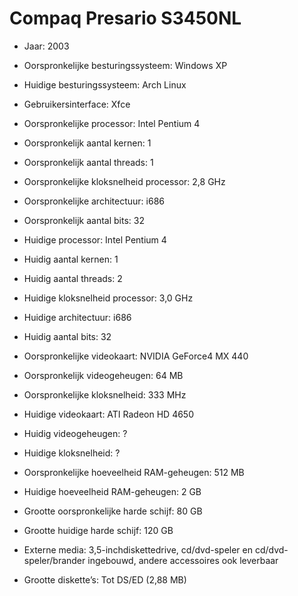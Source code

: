# Compaq Presario S3450NL
- Jaar: 2003
- Oorspronkelijke besturingssysteem: Windows XP
- Huidige besturingssysteem: Arch Linux
- Gebruikersinterface: Xfce

- Oorspronkelijke processor: Intel Pentium 4
- Oorspronkelijk aantal kernen: 1
- Oorspronkelijk aantal threads: 1
- Oorspronkelijke kloksnelheid processor: 2,8 GHz
- Oorspronkelijke architectuur: i686
- Oorspronkelijk aantal bits: 32

- Huidige processor: Intel Pentium 4
- Huidig aantal kernen: 1
- Huidig aantal threads: 2
- Huidige kloksnelheid processor: 3,0 GHz
- Huidige architectuur: i686
- Huidig aantal bits: 32

- Oorspronkelijke videokaart: NVIDIA GeForce4 MX 440
- Oorspronkelijk videogeheugen: 64 MB
- Oorspronkelijke kloksnelheid: 333 MHz

- Huidige videokaart: ATI Radeon HD 4650
- Huidig videogeheugen: ?
- Huidige kloksnelheid: ?

- Oorspronkelijke hoeveelheid RAM-geheugen: 512 MB
- Huidige hoeveelheid RAM-geheugen: 2 GB
- Grootte oorspronkelijke harde schijf: 80 GB
- Grootte huidige harde schijf: 120 GB

- Externe media: 3,5-inchdiskettedrive, cd/dvd-speler en cd/dvd-speler/brander ingebouwd, andere accessoires ook leverbaar
- Grootte diskette’s: Tot DS/ED (2,88 MB)
